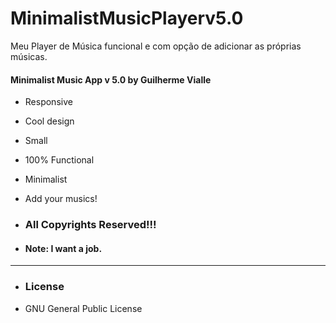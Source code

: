 # MinimalistMusicPlayerv5.0
Meu Player de Música funcional e com opção de adicionar as próprias músicas.

#### Minimalist Music App v 5.0 by Guilherme Vialle

-   Responsive
-   Cool design
-   Small
-   100% Functional
-   Minimalist
-   Add your musics!

-   ### All Copyrights Reserved!!!

-   #### Note: I want a job.

---

-   ### License

-   GNU General Public License

